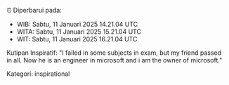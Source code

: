 ⏰ Diperbarui pada:
- WIB: Sabtu, 11 Januari 2025 14.21.04 UTC
- WITA: Sabtu, 11 Januari 2025 15.21.04 UTC
- WIT: Sabtu, 11 Januari 2025 16.21.04 UTC

Kutipan Inspiratif:
"I failed in some subjects in exam, but my friend passed in all. Now he is an engineer in microsoft and i am the owner of microsoft."


Kategori: inspirational

